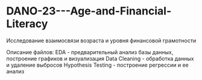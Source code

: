 # DANO-23---Age-and-Financial-Literacy
Исследование взаимосвязи возраста и уровня финансовой грамотности

Описание файлов:
EDA - предварительный анализ базы данных, построение графиков и визуализация
Data Cleaning - обработка данных и удаление выбросов
Hypothesis Testing - построение регрессии и ее анализ
